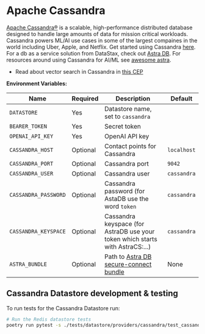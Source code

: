 # Apache Cassandra

[Apache Cassandra®](https://docs.datastax.com/en/astra-serverless/docs/vector-search/overview.html) is a scalable, high-performance distributed database designed to handle large amounts of data for mission critical workloads. Cassandra powers ML/AI use cases in some of the largest compaines in the world including Uber, Apple, and Netflix. Get started using Cassandra [here](https://cassandra.apache.org/_/quickstart.html). For a db as a service solution from DataStax, check out [Astra DB](https://www.datastax.com/astra). For resources around using Cassandra for AI/ML see [awesome astra](https://awesome-astra.github.io/docs/pages/aiml/).

- Read about vector search in Cassandra in [this CEP](https://cwiki.apache.org/confluence/display/CASSANDRA/CEP-30%3A+Approximate+Nearest+Neighbor%28ANN%29+Vector+Search+via+Storage-Attached+Indexes)

**Environment Variables:**

| Name                    | Required | Description                                                                                                        | Default     |
|-------------------------| -------- |--------------------------------------------------------------------------------------------------------------------|-------------|
| `DATASTORE`             | Yes      | Datastore name, set to `cassandra`                                                                                 |             |
| `BEARER_TOKEN`          | Yes      | Secret token                                                                                                       |             |
| `OPENAI_API_KEY`        | Yes      | OpenAI API key                                                                                                     |             |
| `CASSANDRA_HOST`        | Optional | Contact points for Cassandra                                                                                       | `localhost` |
| `CASSANDRA_PORT`        | Optional | Cassandra port                                                                                                     | `9042`      |
| `CASSANDRA_USER`        | Optional | Cassandra user                                                                                                     | `cassandra` |
| `CASSANDRA_PASSWORD`    | Optional | Cassandra password (for AstaDB use the word `token`                                                                | `cassandra` |
| `CASSANDRA_KEYSPACE`    | Optional | Cassandra keyspace (for AstraDB use your token which starts with AstraCS:...)                                      | `cassandra` |
| `ASTRA_BUNDLE`          | Optional | Path to [Astra DB secure-connect bundle](https://docs.datastax.com/en/astra-serverless/docs/connect/secure-connect-bundle.html)                                                                              | None        |


## Cassandra Datastore development & testing
To run tests for the Cassandra Datastore run:

```bash
# Run the Redis datastore tests
poetry run pytest -s ./tests/datastore/providers/cassandra/test_cassandra_datastore.py
```
